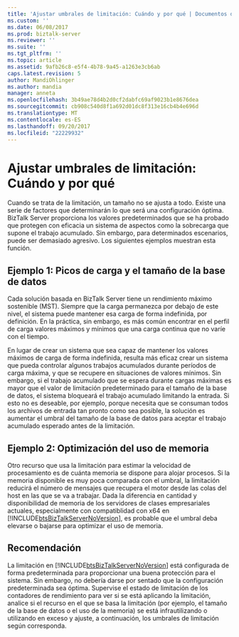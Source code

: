 ```yaml
---
title: 'Ajustar umbrales de limitación: Cuándo y por qué | Documentos de Microsoft'
ms.custom: ''
ms.date: 06/08/2017
ms.prod: biztalk-server
ms.reviewer: ''
ms.suite: ''
ms.tgt_pltfrm: ''
ms.topic: article
ms.assetid: 9afb26c8-e5f4-4b78-9a45-a1263e3cb6ab
caps.latest.revision: 5
author: MandiOhlinger
ms.author: mandia
manager: anneta
ms.openlocfilehash: 3b49ae78d4b2d0cf2dabfc69af9023b1e8676dea
ms.sourcegitcommit: cb908c540d8f1a692d01dc8f313e16cb4b4e696d
ms.translationtype: MT
ms.contentlocale: es-ES
ms.lasthandoff: 09/20/2017
ms.locfileid: "22229932"
---
```

# <a name="adjusting-throttling-thresholds-when-and-why"></a>Ajustar umbrales de limitación: Cuándo y por qué
Cuando se trata de la limitación, un tamaño no se ajusta a todo. Existe una serie de factores que determinarán lo que será una configuración óptima. BizTalk Server proporciona los valores predeterminados que se ha probado que protegen con eficacia un sistema de aspectos como la sobrecarga que supone el trabajo acumulado. Sin embargo, para determinados escenarios, puede ser demasiado agresivo. Los siguientes ejemplos muestran esta función.  
  
## <a name="example-1-peak-loads-and-database-size"></a>Ejemplo 1: Picos de carga y el tamaño de la base de datos  
 Cada solución basada en BizTalk Server tiene un rendimiento máximo sostenible (MST). Siempre que la carga permanezca por debajo de este nivel, el sistema puede mantener esa carga de forma indefinida, por definición. En la práctica, sin embargo, es más común encontrar en el perfil de carga valores máximos y mínimos que una carga continua que no varíe con el tiempo.  
  
 En lugar de crear un sistema que sea capaz de mantener los valores máximos de carga de forma indefinida, resulta más eficaz crear un sistema que pueda controlar algunos trabajos acumulados durante períodos de carga máxima, y que se recupere en situaciones de valores mínimos. Sin embargo, si el trabajo acumulado que se espera durante cargas máximas es mayor que el valor de limitación predeterminado para el tamaño de la base de datos, el sistema bloqueará el trabajo acumulado limitando la entrada. Si esto no es deseable, por ejemplo, porque necesita que se consuman todos los archivos de entrada tan pronto como sea posible, la solución es aumentar el umbral del tamaño de la base de datos para aceptar el trabajo acumulado esperado antes de la limitación.  
  
## <a name="example-2-memory-usage-optimization"></a>Ejemplo 2: Optimización del uso de memoria  
 Otro recurso que usa la limitación para estimar la velocidad de procesamiento es de cuánta memoria se dispone para alojar procesos. Si la memoria disponible es muy poca comparada con el umbral, la limitación reducirá el número de mensajes que recupera el motor desde las colas del host en las que se va a trabajar. Dada la diferencia en cantidad y disponibilidad de memoria de los servidores de clases empresariales actuales, especialmente con compatiblidad con x64 en [!INCLUDE[btsBizTalkServerNoVersion](../includes/btsbiztalkservernoversion-md.md)], es probable que el umbral deba elevarse o bajarse para optimizar el uso de memoria.  
  
## <a name="recommendation"></a>Recomendación  
 La limitación en [!INCLUDE[btsBizTalkServerNoVersion](../includes/btsbiztalkservernoversion-md.md)] está configurada de forma predeterminada para proporcionar una buena protección para el sistema. Sin embargo, no debería darse por sentado que la configuración predeterminada sea óptima. Supervise el estado de limitación de los contadores de rendimiento para ver si se está aplicando la limitación, analice si el recurso en el que se basa la limitación (por ejemplo, el tamaño de la base de datos o el uso de la memoria) se está infrautilizando o utilizando en exceso y ajuste, a continuación, los umbrales de limitación según corresponda.